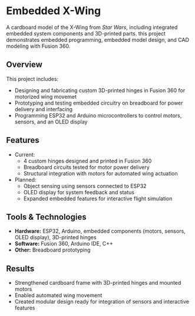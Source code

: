 # Embedded X-Wing

A cardboard model of the X-Wing from *Star Wars*, including integrated embedded system components and 3D-printed parts. this project demonstrates embedded programming, embedded model design, and CAD modeling with Fusion 360.

## Overview
This project includes:
- Designing and fabricating custom 3D-printed hinges in Fusion 360 for motorized wing movemet
- Prototyping and testing embedded circuitry on breadboard for power delivery and interfacing
- Programming ESP32 and Arduino microcontrollers to control motors, sensors, and an OLED display

## Features
- Current:
  - 4 custom hinges designed and printed in Fusion 360
  - Breadboard circuits tested for motor power delivery
  - Structural integration with motors for automated wing actuation
- Planned:
  - Object sensing using sensors connected to ESP32
  - OLED display for system feedback and status
  - Expanded embedded features for interactive flight simulation

## Tools & Technologies
- **Hardware:** ESP32, Arduino, embedded components (motors, sensors, OLED display), 3D-printed hinges
- **Software:** Fusion 360, Arduino IDE, C++
- **Other:** Breadboard prototyping

## Results
- Strengthened cardboard frame with 3D-printed hinges and mounted motors
- Enabled automated wing movement
- Created modular design ready for integration of sensors and interactive features
